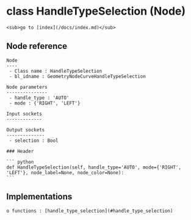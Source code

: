 # class HandleTypeSelection (Node)

    <sub>go to [index](/docs/index.md)</sub>
    
## Node reference

    Node
    ----
     - Class name : HandleTypeSelection
     - bl_idname : GeometryNodeCurveHandleTypeSelection
    
    Node parameters
    ---------------
     - handle_type : 'AUTO'
     - mode : {'RIGHT', 'LEFT'}
    
    Input sockets
    -------------
    
    Output sockets
    --------------
     - selection : Bool
    
    ### Header

    ``` python
    def HandleTypeSelection(self, handle_type='AUTO', mode={'RIGHT', 'LEFT'}, node_label=None, node_color=None):
    ```
    
## Implementations

    o functions : [handle_type_selection](#handle_type_selection)
    
    